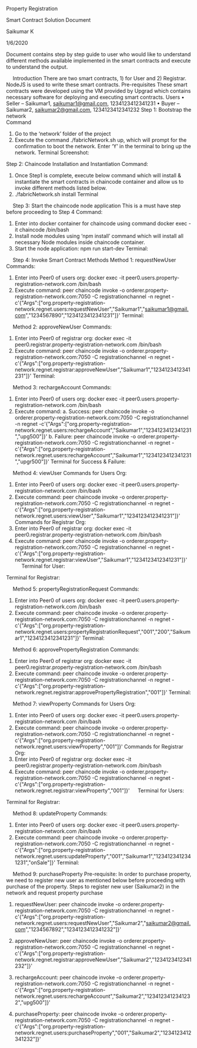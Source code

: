 

Property Registration

Smart Contract Solution Document


Saikumar K

1/6/2020



Document contains step by step guide to user who would like to understand different methods available implemented in the smart contracts and execute to understand the output.


 
Introduction
There are two smart contracts, 1) for User and 2) Registrar. NodeJS is used to write these smart contracts. 
Pre-requisites
These smart contracts were developed using the VM provided by Upgrad which contains necessary software for deploying and executing smart contracts. 
Users
•	Seller – Saikumar1, saikumar1@gmail.com, 1234123412341231
•	Buyer – Saikumar2, saikumar2@gmail.com, 1234123412341232
Step 1: Bootstrap the network	
Command
1.	Go to the ‘network’ folder of the project
2.	Execute the command ./fabricNetwork.sh up, which will prompt for the confirmation to boot the network. Enter ‘Y’ in the terminal to bring up the network.
Terminal Screenshot: 
 
 
 
Step 2: Chaincode Installation and Instantiation
Command: 
1.	Once Step1 is complete, execute below command which will install & instantiate the smart contracts in chaincode container and allow us to invoke different methods listed below. 
2.	./fabricNetwork.sh install
Terminal 
 
 
 
Step 3: Start the chaincode node application
This is a must have step before proceeding to Step 4
Command: 
1.	Enter into docker container for chaincode using command docker exec -it chaincode /bin/bash
2.	Install node modules using ‘npm install’ command which will install all necessary Node modules inside chaincode container. 
3.	Start the node application: npm run start-dev
Terminal: 
 
 
Step 4: Invoke Smart Contract Methods
Method 1: requestNewUser
Commands: 
1.	Enter into Peer0 of users org: docker exec -it peer0.users.property-registration-network.com /bin/bash
2.	Execute command: peer chaincode invoke -o orderer.property-registration-network.com:7050 -C registrationchannel -n regnet -c'{"Args":["org.property-registration-network.regnet.users:requestNewUser","Saikumar1","saikumar1@gmail.com","1234567890","1234123412341231"]}'
Terminal: 
 
 
Method 2: approveNewUser
Commands: 
1.	Enter into Peer0 of registrar org: docker exec -it peer0.registrar.property-registration-network.com /bin/bash
2.	Execute command: peer chaincode invoke -o orderer.property-registration-network.com:7050 -C registrationchannel -n regnet -c'{"Args":["org.property-registration-network.regnet.registrar:approveNewUser","Saikumar1","1234123412341231"]}'
Terminal: 
 
 
Method 3: rechargeAccount
Commands: 
1.	Enter into Peer0 of users org: docker exec -it peer0.users.property-registration-network.com /bin/bash
2.	Execute command: 
a.	Success: peer chaincode invoke -o orderer.property-registration-network.com:7050 -C registrationchannel -n regnet -c'{"Args":["org.property-registration-network.regnet.users:rechargeAccount","Saikumar1","1234123412341231","upg500"]}'
b.	Failure: peer chaincode invoke -o orderer.property-registration-network.com:7050 -C registrationchannel -n regnet -c'{"Args":["org.property-registration-network.regnet.users:rechargeAccount","Saikumar1","1234123412341231","upgr500"]}'
Terminal for Success & Failure: 
 
 
Method 4: viewUser
Commands for Users Org: 
1.	Enter into Peer0 of users org: docker exec -it peer0.users.property-registration-network.com /bin/bash
2.	Execute command: peer chaincode invoke -o orderer.property-registration-network.com:7050 -C registrationchannel -n regnet -c'{"Args":["org.property-registration-network.regnet.users:viewUser","Saikumar1","1234123412341231"]}'
Commands for Registrar Org:
1.	Enter into Peer0 of registrar org: docker exec -it peer0.registrar.property-registration-network.com /bin/bash
2.	Execute command: peer chaincode invoke -o orderer.property-registration-network.com:7050 -C registrationchannel -n regnet -c'{"Args":["org.property-registration-network.regnet.registrar:viewUser","Saikumar1","1234123412341231"]}'
 
Terminal for User: 
 

Terminal for Registrar: 

 
 
Method 5:  propertyRegistrationRequest
Commands: 
1.	Enter into Peer0 of users org: docker exec -it peer0.users.property-registration-network.com /bin/bash
2.	Execute command: peer chaincode invoke -o orderer.property-registration-network.com:7050 -C registrationchannel -n regnet -c'{"Args":["org.property-registration-network.regnet.users:propertyRegistrationRequest","001","200","Saikumar1","1234123412341231"]}'
Terminal: 
 
 
Method 6: approvePropertyRegistration
Commands: 
1.	Enter into Peer0 of registrar org: docker exec -it peer0.registrar.property-registration-network.com /bin/bash
2.	Execute command: peer chaincode invoke -o orderer.property-registration-network.com:7050 -C registrationchannel -n regnet -c'{"Args":["org.property-registration-network.regnet.registrar:approvePropertyRegistration","001"]}'
Terminal: 
 
 
Method 7: viewProperty
Commands for Users Org: 
1.	Enter into Peer0 of users org: docker exec -it peer0.users.property-registration-network.com /bin/bash
2.	Execute command: peer chaincode invoke -o orderer.property-registration-network.com:7050 -C registrationchannel -n regnet -c'{"Args":["org.property-registration-network.regnet.users:viewProperty","001"]}'
Commands for Registrar Org:
1.	Enter into Peer0 of registrar org: docker exec -it peer0.registrar.property-registration-network.com /bin/bash
2.	Execute command: peer chaincode invoke -o orderer.property-registration-network.com:7050 -C registrationchannel -n regnet -c'{"Args":["org.property-registration-network.regnet.registrar:viewProperty","001"]}'
 
Terminal for Users:
 
Terminal for Registrar: 
 
 
Method 8: updateProperty
Commands: 
1.	Enter into Peer0 of users org: docker exec -it peer0.users.property-registration-network.com /bin/bash
2.	Execute command: peer chaincode invoke -o orderer.property-registration-network.com:7050 -C registrationchannel -n regnet -c'{"Args":["org.property-registration-network.regnet.users:updateProperty","001","Saikumar1","1234123412341231","onSale"]}'
Terminal: 
 
 
Method 9: purchaseProperty
Pre-requisite:
In order to purchase property, we need to register new user as mentioned below before proceeding with purchase of the property. 
Steps to register new user (Saikumar2) in the network and request property purchase
1.	requestNewUser: peer chaincode invoke -o orderer.property-registration-network.com:7050 -C registrationchannel -n regnet -c'{"Args":["org.property-registration-network.regnet.users:requestNewUser","Saikumar2","saikumar2@gmail.com","1234567892","1234123412341232"]}'
 
2.	approveNewUser: peer chaincode invoke -o orderer.property-registration-network.com:7050 -C registrationchannel -n regnet -c'{"Args":["org.property-registration-network.regnet.registrar:approveNewUser","Saikumar2","1234123412341232"]}'
 
3.	rechargeAccount: peer chaincode invoke -o orderer.property-registration-network.com:7050 -C registrationchannel -n regnet -c'{"Args":["org.property-registration-network.regnet.users:rechargeAccount","Saikumar2","1234123412341232","upg500"]}'
 
4.	purchaseProperty: peer chaincode invoke -o orderer.property-registration-network.com:7050 -C registrationchannel -n regnet -c'{"Args":["org.property-registration-network.regnet.users:purchaseProperty","001","Saikumar2","1234123412341232"]}'
 

 


